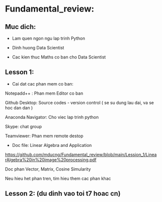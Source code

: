 # Fundamental_review:

## Muc dich:

- Lam quen ngon ngu lap trinh Python

- Dinh huong Data Scientist

- Cac kien thuc Maths co ban cho Data Scientist

## Lesson 1:

- Cai dat cac phan mem co ban:

Notepadd++ :        Phan mem Editor co ban

Github Desktop:     Source codes - version control ( se su dung lau dai, va se hoc dan dan )

Anaconda Navigator: Cho viec lap trinh python          

Skype:              chat group

Teamviewer:         Phan mem remote destop 

- Doc file: Linear Algebra and Application

https://github.com/mducng/Fundamental_review/blob/main/Lession_1/LinearAlgebra%20in%20image%20processing.pdf

Doc phan Vector, Matrix, Cosine Simularity

Neu hieu het phan tren, tim hieu them cac phan khac

## Lesson 2: (du dinh vao toi t7 hoac cn)
